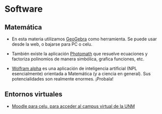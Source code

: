 # Software

## Matemática

* En esta materia utilizamos [GeoGebra](https://www.geogebra.org/) como herramienta. Se puede usar desde la web, o bajarse para PC o celu.

* También existe la aplicación [Photomath](https://photomath.net/en/) que resuelve ecuaciones y factoriza polinomios de manera simbólica, grafica funciones, etc.

* [Wolfram alpha](https://www.wolframalpha.com/) es una aplicación de inteligencia artificial (NPL esencialmente) orientada a Matemática (y a ciencia en general). Sus potencialidades son realmente enormes. ¡Probala!

## Entornos virtuales

* [Moodle para celu, para acceder al campus virtual de la UNM](https://download.moodle.org/mobile/)